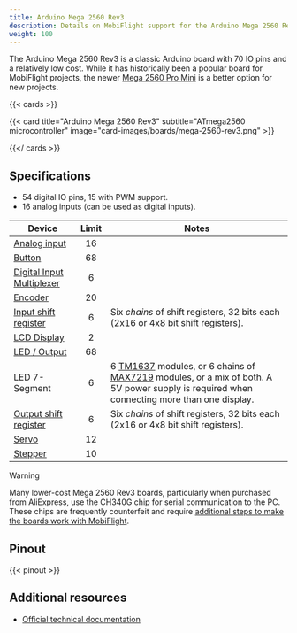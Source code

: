 ```yaml
---
title: Arduino Mega 2560 Rev3
description: Details on MobiFlight support for the Arduino Mega 2560 Rev3
weight: 100
---
```


The Arduino Mega 2560 Rev3 is a classic Arduino board with 70 IO pins and a relatively low cost.
While it has historically been a popular board for MobiFlight projects, the newer [Mega 2560 Pro Mini](/boards/mega-2560-pro-mini) is a better option for new projects.

{{< cards >}}

{{< card title="Arduino Mega 2560 Rev3" subtitle="ATmega2560 microcontroller" image="card-images/boards/mega-2560-rev3.png" >}}

{{</ cards >}}

## Specifications

- 54 digital IO pins, 15 with PWM support.
- 16 analog inputs (can be used as digital inputs).

| Device                                                   | Limit | Notes                                                                                                                                                                                                         |
| -------------------------------------------------------- | :---: | ------------------------------------------------------------------------------------------------------------------------------------------------------------------------------------------------------------- |
| [Analog input](/devices/potentiometer/)                  |  16   |                                                                                                                                                                                                               |
| [Button](/devices/button-switch/)                        |  68   |                                                                                                                                                                                                               |
| [Digital Input Multiplexer](/devices/multiplexer/)       |   6   |                                                                                                                                                                                                               |
| [Encoder](/devices/encoder/)                             |  20   |                                                                                                                                                                                                               |
| [Input shift register](/devices/input-shift-register/)   |   6   | Six _chains_ of shift registers, 32 bits each (2x16 or 4x8 bit shift registers).                                                                                                                              |
| [LCD Display](/devices/lcd-display/)                     |   2   |                                                                                                                                                                                                               |
| [LED / Output](/devices/led/)                            |  68   |                                                                                                                                                                                                               |
| LED 7-Segment                                            |   6   | 6 [TM1637](/devices/seven-segment-tm1637/) modules, or 6 chains of [MAX7219](/devices/seven-segment-max7219/) modules, or a mix of both. A 5V power supply is required when connecting more than one display. |
| [Output shift register](/devices/output-shift-register/) |   6   | Six _chains_ of shift registers, 32 bits each (2x16 or 4x8 bit shift registers).                                                                                                                              |
| [Servo](/devices/servo/)                                 |  12   |                                                                                                                                                                                                               |
| [Stepper](/devices/stepper-motor)                        |  10   |                                                                                                                                                                                                               |

> [!WARNING]
> Many lower-cost Mega 2560 Rev3 boards, particularly when purchased from AliExpress, use the CH340G chip
> for serial communication to the PC. These chips are frequently counterfeit and require
> [additional steps to make the boards work with MobiFlight](https://www.badcasserole.com/arduino-nano-with-ch340-chips-connection-issues/).

## Pinout

{{< pinout >}}

## Additional resources

- [Official technical documentation](https://docs.arduino.cc/hardware/mega-2560/)
